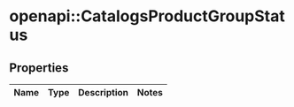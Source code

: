 # openapi::CatalogsProductGroupStatus


## Properties
Name | Type | Description | Notes
------------ | ------------- | ------------- | -------------


